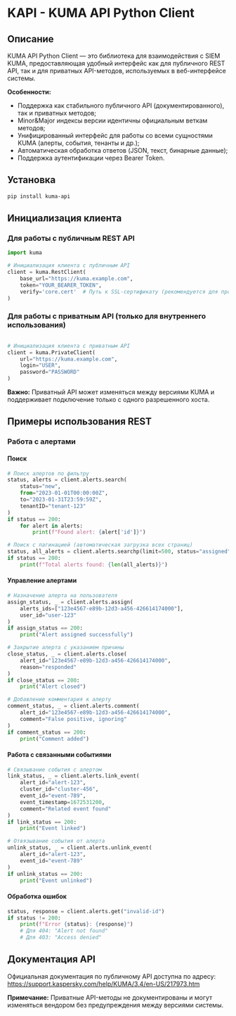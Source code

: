 # KAPI - KUMA API Python Client

## Описание

KUMA API Python Client — это библиотека для взаимодействия с SIEM KUMA, предоставляющая удобный интерфейс как для публичного REST API, так и для приватных API-методов, используемых в веб-интерфейсе системы.

**Особенности:**
- Поддержка как стабильного публичного API (документированного), так и приватных методов;
- Minor&Major индексы версии идентичны официальным веткам методов;
- Унифицированный интерфейс для работы со всеми сущностями KUMA (алерты, события, тенанты и др.);
- Автоматическая обработка ответов (JSON, текст, бинарные данные);
- Поддержка аутентификации через Bearer Token.

## Установка

```bash
pip install kuma-api
```

## Инициализация клиента

### Для работы с публичным REST API

```python
import kuma

# Инициализация клиента с публичным API
client = kuma.RestClient(
    base_url="https://kuma.example.com",
    token="YOUR_BEARER_TOKEN",
    verify='core.cert'  # Путь к SSL-сертификату (рекомендуется для продакшена)
)
```

### Для работы с приватным API (только для внутреннего использования)

```python

# Инициализация клиента с приватным API
client = kuma.PrivateClient(
    url="https://kuma.example.com",
    login="USER",
    password="PASSWORD"
)
```

**Важно:** Приватный API может изменяться между версиями KUMA и поддерживает подключение только с одного разрешенного хоста.

## Примеры использования REST

### Работа с алертами

#### Поиск
```python
# Поиск алертов по фильтру
status, alerts = client.alerts.search(
    status="new",
    from="2023-01-01T00:00:00Z",
    to="2023-01-31T23:59:59Z",
    tenantID="tenant-123"
)
if status == 200:
    for alert in alerts:
        print(f"Found alert: {alert['id']}")

# Поиск с пагинацией (автоматическая загрузка всех страниц)
status, all_alerts = client.alerts.searchp(limit=500, status="assigned")
if status == 200:
    print(f"Total alerts found: {len(all_alerts)}")
```

#### Управление алертами
```python
# Назначение алерта на пользователя
assign_status, _ = client.alerts.assign(
    alerts_ids=["123e4567-e89b-12d3-a456-426614174000"],
    user_id="user-123"
)
if assign_status == 200:
    print("Alert assigned successfully")

# Закрытие алерта с указанием причины
close_status, _ = client.alerts.close(
    alert_id="123e4567-e89b-12d3-a456-426614174000",
    reason="responded"
)
if close_status == 200:
    print("Alert closed")

# Добавление комментария к алерту
comment_status, _ = client.alerts.comment(
    alert_id="123e4567-e89b-12d3-a456-426614174000",
    comment="False positive, ignoring"
)
if comment_status == 200:
    print("Comment added")
```

#### Работа с связанными событиями
```python
# Связывание события с алертом
link_status, _ = client.alerts.link_event(
    alert_id="alert-123",
    cluster_id="cluster-456",
    event_id="event-789",
    event_timestamp=1672531200,
    comment="Related event found"
)
if link_status == 200:
    print("Event linked")

# Отвязывание события от алерта
unlink_status, _ = client.alerts.unlink_event(
    alert_id="alert-123",
    event_id="event-789"
)
if unlink_status == 200:
    print("Event unlinked")

```

#### Обработка ошибок
```python
status, response = client.alerts.get("invalid-id")
if status != 200:
    print(f"Error {status}: {response}")
    # Для 404: "Alert not found"
    # Для 403: "Access denied"
```


## Документация API

Официальная документация по публичному API доступна по адресу:
https://support.kaspersky.com/help/KUMA/3.4/en-US/217973.htm

**Примечание:** Приватные API-методы не документированы и могут изменяться вендором без предупреждения между версиями системы.
